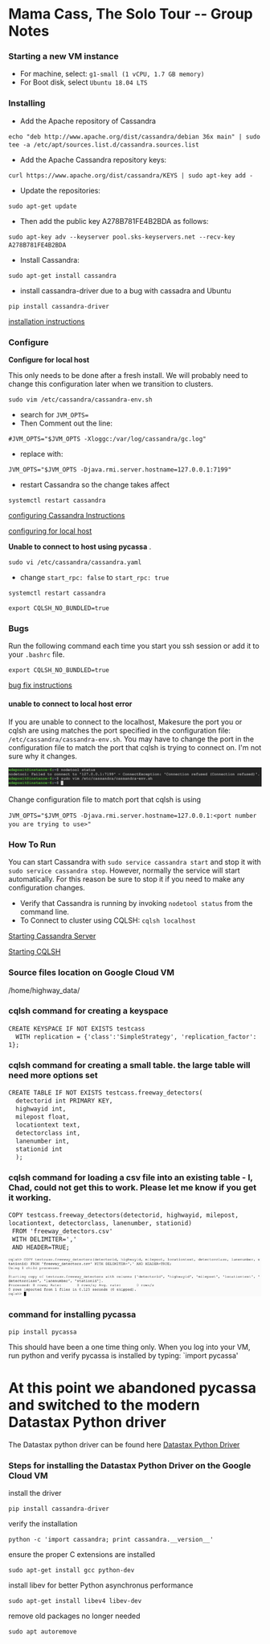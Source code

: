 # Mama Cass, The Solo Tour  --  Group Notes

### Starting a new VM instance
- For machine, select: `g1-small (1 vCPU, 1.7 GB memory)`
- For Boot disk, select `Ubuntu 18.04 LTS`


### Installing
- Add the Apache repository of Cassandra
```
echo "deb http://www.apache.org/dist/cassandra/debian 36x main" | sudo tee -a /etc/apt/sources.list.d/cassandra.sources.list
```

- Add the Apache Cassandra repository keys:
```
curl https://www.apache.org/dist/cassandra/KEYS | sudo apt-key add -
```

- Update the repositories:
```
sudo apt-get update
```

- Then add the public key A278B781FE4B2BDA as follows:
```
sudo apt-key adv --keyserver pool.sks-keyservers.net --recv-key A278B781FE4B2BDA
```

- Install Cassandra:
```
sudo apt-get install cassandra
```
- install cassandra-driver due to a bug with cassadra and Ubuntu
```
pip install cassandra-driver
```

[installation instructions](http://cassandra.apache.org/doc/latest/getting_started/installing.html)

### Configure

**Configure for local host**  

This only needs to be done after a fresh install.  We will probably need to change this configuration later when we transition to clusters.  
```
sudo vim /etc/cassandra/cassandra-env.sh
```

- search for `JVM_OPTS=`
- Then Comment out the line:
```
#JVM_OPTS="$JVM_OPTS -Xloggc:/var/log/cassandra/gc.log"
```
- replace with:
```
JVM_OPTS="$JVM_OPTS -Djava.rmi.server.hostname=127.0.0.1:7199"
```
- restart Cassandra so the change takes affect 
``` 
systemctl restart cassandra
```
[configuring Cassandra Instructions](http://cassandra.apache.org/doc/latest/getting_started/configuring.html)   

[configuring for local host](https://www.liquidweb.com/kb/error-failed-to-connect-to-127-0-0-17199-connection-refused-cassandra-solved/)

**Unable to connect to host using pycassa** . 
```
sudo vi /etc/cassandra/cassandra.yaml
```

- change `start_rpc: false` to `start_rpc: true`

``` 
systemctl restart cassandra
```

```
export CQLSH_NO_BUNDLED=true
```


### Bugs
Run the following command each time you start you ssh session or add it to your `.bashrc` file.
```
export CQLSH_NO_BUNDLED=true
```

[bug fix instructions](https://thelastpickle.com/blog/2016/08/16/cqlsh-broken-on-fresh-installs.html)

#### unable to connect to local host error
If you are unable to connect to the localhost, Makesure the port you or cqlsh are using matches the port specified in the configuration file: `/etc/cassandra/cassandra-env.sh`.  You may have to change the port in the configuration file to match the port that cqlsh is trying to connect on.  I'm not sure why it changes. 

![wrong port error message](./img/portBug.png)

Change configuration file to match port that cqlsh is using

`JVM_OPTS="$JVM_OPTS -Djava.rmi.server.hostname=127.0.0.1:<port number you are trying to use>"`

### How To Run
You can start Cassandra with `sudo service cassandra start` and stop it with `sudo service cassandra stop`. However, normally the service will start automatically. For this reason be sure to stop it if you need to make any configuration changes.  
- Verify that Cassandra is running by invoking `nodetool status` from the command line.
- To Connect to cluster using CQLSH: `cqlsh localhost`  

[Starting Cassandra Server](http://cassandra.apache.org/doc/latest/getting_started/installing.html)

[Starting CQLSH](http://cassandra.apache.org/doc/latest/getting_started/querying.html)

 

### Source files location on Google Cloud VM
/home/highway_data/

### cqlsh command for creating a keyspace
```
CREATE KEYSPACE IF NOT EXISTS testcass 
  WITH replication = {'class':'SimpleStrategy', 'replication_factor': 1};
```

### cqlsh command for creating a small table. the large table will need more options set
```
CREATE TABLE IF NOT EXISTS testcass.freeway_detectors(
  detectorid int PRIMARY KEY, 
  highwayid int, 
  milepost float, 
  locationtext text, 
  detectorclass int, 
  lanenumber int, 
  stationid int
  );
  ```

### cqlsh command for loading a csv file into an existing table - I, Chad, could not get this to work. Please let me know if you get it working.
```
COPY testcass.freeway_detectors(detectorid, highwayid, milepost, locationtext, detectorclass, lanenumber, stationid)
 FROM 'freeway_detectors.csv'
 WITH DELIMITER=','
 AND HEADER=TRUE;
```
![failed COPY FROM csql command](img/failedCopyFrom.png)

### command for installing pycassa
```
pip install pycassa
```
This should have been a one time thing only. When you log into your VM, run python and verify pycassa is installed by typing: 
`import pycassa'

# At this point we abandoned pycassa and switched to the modern Datastax Python driver
The Datastax python driver can be found here [Datastax Python Driver](https://github.com/datastax/python-driver)

### Steps for installing the Datastax Python Driver on the Google Cloud VM
install the driver
```
pip install cassandra-driver
```
verify the installation
```
python -c 'import cassandra; print cassandra.__version__'
```
ensure the proper C extensions are installed
```
sudo apt-get install gcc python-dev
```
install libev for better Python asynchronus performance
```
sudo apt-get install libev4 libev-dev
```
remove old packages no longer needed
```
sudo apt autoremove
```
